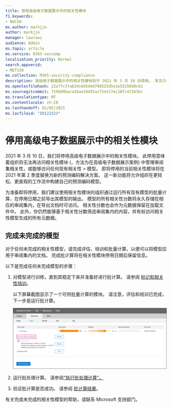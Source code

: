 ```yaml
---
title: 停用高级电子数据展示中的相关性模块
f1.keywords:
- NOCSH
ms.author: markjjo
author: markjjo
manager: laurawi
audience: Admin
ms.topic: article
ms.service: O365-seccomp
localization_priority: Normal
search.appverid:
- MET150
ms.collection: M365-security-compliance
description: 高级电子数据展示中的相关性模块将于 2021 年 3 月 10 日停用。 本文介绍在相关性停用之前要执行哪些工作。 具体而言，通过运行批计算完成任何未完成的模型，以便可以保留模型中的元数据。
ms.openlocfilehash: 22a7fc37a62dc665d4d798525d5e1e55250d0cb1
ms.sourcegitcommit: 719b89baca1bae14455acf2e517ec18fc473636c
ms.translationtype: MT
ms.contentlocale: zh-CN
ms.lasthandoff: 02/05/2021
ms.locfileid: "50122523"
---
```

# <a name="retirement-of-the-relevance-module-in-advanced-ediscovery"></a>停用高级电子数据展示中的相关性模块

2021 年 3 月 10 日，我们将停用高级电子数据展示中的相关性模块。 此停用意味着组织将无法再访问相关性模块 (，方法为在高级电子数据展示案例) 中管理审阅集相关性，或能够访问任何现有相关性  >  模型。 即将停用的当前相关性模块将在 2021 年第 2 季度替换为新的预测编码解决方案。 这一新功能将允许组织在更轻松、更直观的工作流中构建自己的预测编码模型。

为准备即将停用，我们建议使用相关性模块的组织通过运行所有现有模型的批量计算，在停用日期之前导出其模型的输出。 模型的所有相关性分数将永久存储在相应的审阅集内，在导出文档时可访问。 相关性分数也会作为元数据保留在加载文件中。 此外，你仍然能够基于相关性分数筛选审阅集内的内容，并有权访问相关性模型生成的所有元数据。

## <a name="complete-unfinished-models"></a>完成未完成的模型

对于任何未完成的相关性模型，请完成评估、培训和批量计算，以便可以将模型应用于审阅集内的文档。 完成批计算将在相关性模块停用日期后保留信息。

以下是完成任何未完成模型的步骤：

1. 对模型进行训练，直到其稳定下来并准备好进行批计算。 请参阅 [标记和相关性培训](tagging-and-relevance-training-in-advanced-ediscovery.md)。

   以下屏幕截图显示了一个可供批量计算的模块。 请注意，评估和培训已完成，下一步是运行批计算。

   ![可供批量计算的模型屏幕截图](../media/ReadyForBatchCalculation.png)

2. 运行批处理计算。 请参阅["执行批处理计算"。](track-relevance-analysis-in-advanced-ediscovery.md#performing-batch-calculation)

3. 验证批计算是否成功。 请参阅 [批计算结果](track-relevance-analysis-in-advanced-ediscovery.md#batch-calculation-results)。

有关完成未完成的相关性模型的帮助，请联系 Microsoft 支持部门。
